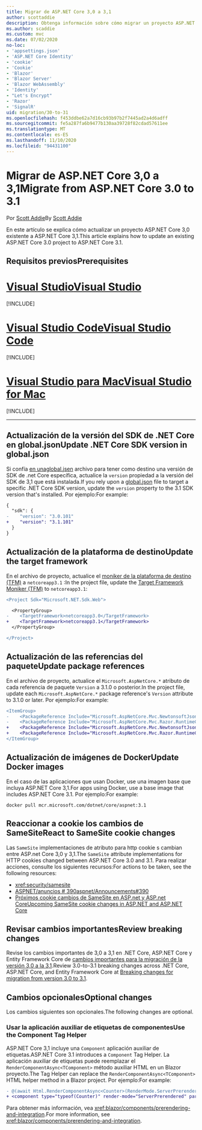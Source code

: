 ```yaml
---
title: Migrar de ASP.NET Core 3,0 a 3,1
author: scottaddie
description: Obtenga información sobre cómo migrar un proyecto ASP.NET Core 3,0 a ASP.NET Core 3,1.
ms.author: scaddie
ms.custom: mvc
ms.date: 07/02/2020
no-loc:
- 'appsettings.json'
- 'ASP.NET Core Identity'
- 'cookie'
- 'Cookie'
- 'Blazor'
- 'Blazor Server'
- 'Blazor WebAssembly'
- 'Identity'
- "Let's Encrypt"
- 'Razor'
- 'SignalR'
uid: migration/30-to-31
ms.openlocfilehash: f453ddbe62a7d16cb93b97b2f7445ad2a4d6adff
ms.sourcegitcommit: fe5a287fa6b9477b130aa39728f82cdad57611ee
ms.translationtype: MT
ms.contentlocale: es-ES
ms.lasthandoff: 11/10/2020
ms.locfileid: "94431100"
---
```

# <a name="migrate-from-aspnet-core-30-to-31"></a><span data-ttu-id="9448e-103">Migrar de ASP.NET Core 3,0 a 3,1</span><span class="sxs-lookup"><span data-stu-id="9448e-103">Migrate from ASP.NET Core 3.0 to 3.1</span></span>

<span data-ttu-id="9448e-104">Por [Scott Addie](https://github.com/scottaddie)</span><span class="sxs-lookup"><span data-stu-id="9448e-104">By [Scott Addie](https://github.com/scottaddie)</span></span>

<span data-ttu-id="9448e-105">En este artículo se explica cómo actualizar un proyecto ASP.NET Core 3,0 existente a ASP.NET Core 3,1.</span><span class="sxs-lookup"><span data-stu-id="9448e-105">This article explains how to update an existing ASP.NET Core 3.0 project to ASP.NET Core 3.1.</span></span>

## <a name="prerequisites"></a><span data-ttu-id="9448e-106">Requisitos previos</span><span class="sxs-lookup"><span data-stu-id="9448e-106">Prerequisites</span></span>

# <a name="visual-studio"></a>[<span data-ttu-id="9448e-107">Visual Studio</span><span class="sxs-lookup"><span data-stu-id="9448e-107">Visual Studio</span></span>](#tab/visual-studio)

[!INCLUDE[](~/includes/net-core-prereqs-vs-3.1.md)]

# <a name="visual-studio-code"></a>[<span data-ttu-id="9448e-108">Visual Studio Code</span><span class="sxs-lookup"><span data-stu-id="9448e-108">Visual Studio Code</span></span>](#tab/visual-studio-code)

[!INCLUDE[](~/includes/net-core-prereqs-vsc-3.1.md)]

# <a name="visual-studio-for-mac"></a>[<span data-ttu-id="9448e-109">Visual Studio para Mac</span><span class="sxs-lookup"><span data-stu-id="9448e-109">Visual Studio for Mac</span></span>](#tab/visual-studio-mac)

[!INCLUDE[](~/includes/net-core-prereqs-mac-3.1.md)]

---

## <a name="update-net-core-sdk-version-in-globaljson"></a><span data-ttu-id="9448e-110">Actualización de la versión del SDK de .NET Core en global.json</span><span class="sxs-lookup"><span data-stu-id="9448e-110">Update .NET Core SDK version in global.json</span></span>

<span data-ttu-id="9448e-111">Si confía [ en unaglobal.jsen](/dotnet/core/tools/global-json) archivo para tener como destino una versión de SDK de .net Core específica, actualice la `version` propiedad a la versión del SDK de 3,1 que está instalada.</span><span class="sxs-lookup"><span data-stu-id="9448e-111">If you rely upon a [global.json](/dotnet/core/tools/global-json) file to target a specific .NET Core SDK version, update the `version` property to the 3.1 SDK version that's installed.</span></span> <span data-ttu-id="9448e-112">Por ejemplo:</span><span class="sxs-lookup"><span data-stu-id="9448e-112">For example:</span></span>

```diff
{
  "sdk": {
-    "version": "3.0.101"
+    "version": "3.1.101"
  }
}
```

## <a name="update-the-target-framework"></a><span data-ttu-id="9448e-113">Actualización de la plataforma de destino</span><span class="sxs-lookup"><span data-stu-id="9448e-113">Update the target framework</span></span>

<span data-ttu-id="9448e-114">En el archivo de proyecto, actualice el [moniker de la plataforma de destino (TFM)](/dotnet/standard/frameworks) a `netcoreapp3.1` :</span><span class="sxs-lookup"><span data-stu-id="9448e-114">In the project file, update the [Target Framework Moniker (TFM)](/dotnet/standard/frameworks) to `netcoreapp3.1`:</span></span>

```diff
<Project Sdk="Microsoft.NET.Sdk.Web">

  <PropertyGroup>
-    <TargetFramework>netcoreapp3.0</TargetFramework>
+    <TargetFramework>netcoreapp3.1</TargetFramework>
  </PropertyGroup>

</Project>
```

## <a name="update-package-references"></a><span data-ttu-id="9448e-115">Actualización de las referencias del paquete</span><span class="sxs-lookup"><span data-stu-id="9448e-115">Update package references</span></span>

<span data-ttu-id="9448e-116">En el archivo de proyecto, actualice el `Microsoft.AspNetCore.*` atributo de cada referencia de paquete `Version` a 3.1.0 o posterior.</span><span class="sxs-lookup"><span data-stu-id="9448e-116">In the project file, update each `Microsoft.AspNetCore.*` package reference's `Version` attribute to 3.1.0 or later.</span></span> <span data-ttu-id="9448e-117">Por ejemplo:</span><span class="sxs-lookup"><span data-stu-id="9448e-117">For example:</span></span>

```diff
<ItemGroup>
-    <PackageReference Include="Microsoft.AspNetCore.Mvc.NewtonsoftJson" Version="3.0.0" />
-    <PackageReference Include="Microsoft.AspNetCore.Mvc.Razor.RuntimeCompilation" Version="3.0.0" Condition="'$(Configuration)' == 'Debug'" />
+    <PackageReference Include="Microsoft.AspNetCore.Mvc.NewtonsoftJson" Version="3.1.1" />
+    <PackageReference Include="Microsoft.AspNetCore.Mvc.Razor.RuntimeCompilation" Version="3.1.1" Condition="'$(Configuration)' == 'Debug'" />
</ItemGroup>
```

## <a name="update-docker-images"></a><span data-ttu-id="9448e-118">Actualización de imágenes de Docker</span><span class="sxs-lookup"><span data-stu-id="9448e-118">Update Docker images</span></span>

<span data-ttu-id="9448e-119">En el caso de las aplicaciones que usan Docker, use una imagen base que incluya ASP.NET Core 3,1.</span><span class="sxs-lookup"><span data-stu-id="9448e-119">For apps using Docker, use a base image that includes ASP.NET Core 3.1.</span></span> <span data-ttu-id="9448e-120">Por ejemplo:</span><span class="sxs-lookup"><span data-stu-id="9448e-120">For example:</span></span>

```console
docker pull mcr.microsoft.com/dotnet/core/aspnet:3.1
```

## <a name="react-to-samesite-no-loccookie-changes"></a><span data-ttu-id="9448e-121">Reaccionar a cookie los cambios de SameSite</span><span class="sxs-lookup"><span data-stu-id="9448e-121">React to SameSite cookie changes</span></span>

<span data-ttu-id="9448e-122">Las `SameSite` implementaciones de atributo para http cookie s cambian entre ASP.net Core 3,0 y 3,1.</span><span class="sxs-lookup"><span data-stu-id="9448e-122">The `SameSite` attribute implementations for HTTP cookies changed between ASP.NET Core 3.0 and 3.1.</span></span> <span data-ttu-id="9448e-123">Para realizar acciones, consulte los siguientes recursos:</span><span class="sxs-lookup"><span data-stu-id="9448e-123">For actions to be taken, see the following resources:</span></span>

* <xref:security/samesite>
* [<span data-ttu-id="9448e-124">ASPNET/anuncios # 390</span><span class="sxs-lookup"><span data-stu-id="9448e-124">aspnet/Announcements#390</span></span>](https://github.com/aspnet/Announcements/issues/390)
* <span data-ttu-id="9448e-125">[Próximos cookie cambios de SameSite en ASP.net y ASP.net Core](https://devblogs.microsoft.com/aspnet/upcoming-samesite-cookie-changes-in-asp-net-and-asp-net-core/)</span><span class="sxs-lookup"><span data-stu-id="9448e-125">[Upcoming SameSite cookie changes in ASP.NET and ASP.NET Core](https://devblogs.microsoft.com/aspnet/upcoming-samesite-cookie-changes-in-asp-net-and-asp-net-core/)</span></span>

## <a name="review-breaking-changes"></a><span data-ttu-id="9448e-126">Revisar cambios importantes</span><span class="sxs-lookup"><span data-stu-id="9448e-126">Review breaking changes</span></span>

<span data-ttu-id="9448e-127">Revise los cambios importantes de 3,0 a 3,1 en .NET Core, ASP.NET Core y Entity Framework Core de [cambios importantes para la migración de la versión 3,0 a la 3,1](/dotnet/core/compatibility/3.0-3.1).</span><span class="sxs-lookup"><span data-stu-id="9448e-127">Review 3.0-to-3.1 breaking changes across .NET Core, ASP.NET Core, and Entity Framework Core at [Breaking changes for migration from version 3.0 to 3.1](/dotnet/core/compatibility/3.0-3.1).</span></span>

## <a name="optional-changes"></a><span data-ttu-id="9448e-128">Cambios opcionales</span><span class="sxs-lookup"><span data-stu-id="9448e-128">Optional changes</span></span>

<span data-ttu-id="9448e-129">Los cambios siguientes son opcionales.</span><span class="sxs-lookup"><span data-stu-id="9448e-129">The following changes are optional.</span></span>

### <a name="use-the-component-tag-helper"></a><span data-ttu-id="9448e-130">Usar la aplicación auxiliar de etiquetas de componentes</span><span class="sxs-lookup"><span data-stu-id="9448e-130">Use the Component Tag Helper</span></span>

<span data-ttu-id="9448e-131">ASP.NET Core 3,1 incluye una `Component` aplicación auxiliar de etiquetas.</span><span class="sxs-lookup"><span data-stu-id="9448e-131">ASP.NET Core 3.1 introduces a `Component` Tag Helper.</span></span> <span data-ttu-id="9448e-132">La aplicación auxiliar de etiquetas puede reemplazar el `RenderComponentAsync<TComponent>` método auxiliar HTML en un Blazor proyecto.</span><span class="sxs-lookup"><span data-stu-id="9448e-132">The Tag Helper can replace the `RenderComponentAsync<TComponent>` HTML helper method in a Blazor project.</span></span> <span data-ttu-id="9448e-133">Por ejemplo:</span><span class="sxs-lookup"><span data-stu-id="9448e-133">For example:</span></span>

```diff
- @(await Html.RenderComponentAsync<Counter>(RenderMode.ServerPrerendered, new { IncrementAmount = 10 }))
+ <component type="typeof(Counter)" render-mode="ServerPrerendered" param-IncrementAmount="10" />
```

<span data-ttu-id="9448e-134">Para obtener más información, vea <xref:blazor/components/prerendering-and-integration>.</span><span class="sxs-lookup"><span data-stu-id="9448e-134">For more information, see <xref:blazor/components/prerendering-and-integration>.</span></span>

